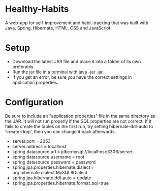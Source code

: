 # Healthy-Habits
A web-app for self-improvement and habit-tracking that was built with Java, Spring, Hibernate, HTML, CSS and JavaScript.

# Setup
- Download the latest JAR file and place it into a folder of its own preferably. 
- Run the jar file in a terminal with java -jar <jarFileName>.jar.
- If you get an error, be sure you have the correct settings in application.properties.

# Configuration
Be sure to include an "application.properties" file in the same directory as the JAR. It will not run properly if the SQL properties are not correct. If it fails to create the tables on the first run, try setting hibernate-ddl-auto to 'create-drop', then you can change it back afterwards.

- server.port = 2053
- server.address = localhost
- spring.datasource.url = jdbc:mysql://localhost:3306/server
- spring.datasource.username = root
- spring.datasource.password = password
- spring.jpa.properties.hibernate.dialect = org.hibernate.dialect.MySQL8Dialect
- spring.jpa.hibernate.ddl-auto = update
- spring.jpa.properties.hibernate.format_sql=true

